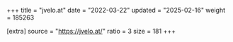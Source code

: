 +++
title = "jvelo.at"
date = "2022-03-22"
updated = "2025-02-16"
weight = 185263

[extra]
source = "https://jvelo.at/"
ratio = 3
size = 181
+++

